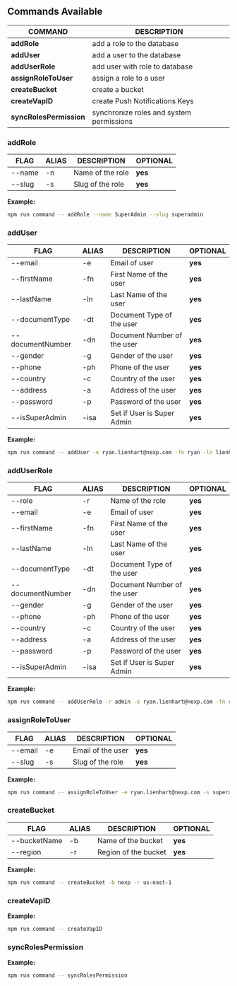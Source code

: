 ## Commands Available

| COMMAND | DESCRIPTION |
| ------- | ----------- |
| **addRole** | add a role to the database |
| **addUser** | add a user to the database |
| **addUserRole** | add user with role to database |
| **assignRoleToUser** | assign a role to a user |
| **createBucket** | create a bucket |
| **createVapID** | create Push Notifications Keys |
| **syncRolesPermission** | synchronize roles and system permissions |  

### addRole

| FLAG | ALIAS | DESCRIPTION | OPTIONAL |
| ---- | ----- | ----------- | -------- |
| --name | -n | Name of the role | **yes** |
| --slug | -s | Slug of the role | **yes** |

**Example:**
```sh 
npm run command -- addRole --name SuperAdmin --slug superadmin
```

### addUser

| FLAG | ALIAS | DESCRIPTION | OPTIONAL |
| ---- | ----- | ----------- | -------- |
| --email | -e | Email of user | **yes** |
| --firstName | -fn | First Name of the user | **yes** |
| --lastName | -ln | Last Name of the user | **yes** |
| --documentType | -dt | Document Type of the user | **yes** |
| --documentNumber | -dn | Document Number of the user | **yes** |
| --gender | -g | Gender of the user | **yes** |
| --phone | -ph | Phone of the user | **yes** |
| --country | -c | Country of the user | **yes** |
| --address | -a | Address of the user | **yes** |
| --password | -p | Password of the user | **yes** |
| --isSuperAdmin | -isa | Set if User is Super Admin | **yes** |

**Example:**
```sh 
npm run command -- addUser -e ryan.lienhart@nexp.com -fn ryan -ln lienhart -dt dni -dn 11082009 -g male -ph +5491112345678 -c usa -a sandiego -p 1234567890 -isa true
```

### addUserRole

| FLAG | ALIAS | DESCRIPTION | OPTIONAL |
| ---- | ----- | ----------- | -------- |
| --role | -r | Name of the role | **yes** |
| --email | -e | Email of user | **yes** |
| --firstName | -fn | First Name of the user | **yes** |
| --lastName | -ln | Last Name of the user | **yes** |
| --documentType | -dt | Document Type of the user | **yes** |
| --documentNumber | -dn | Document Number of the user | **yes** |
| --gender | -g | Gender of the user | **yes** |
| --phone | -ph | Phone of the user | **yes** |
| --country | -c | Country of the user | **yes** |
| --address | -a | Address of the user | **yes** |
| --password | -p | Password of the user | **yes** |
| --isSuperAdmin | -isa | Set if User is Super Admin | **yes** |

**Example:**
```sh 
npm run command -- addUserRole -r admin -e ryan.lienhart@nexp.com -fn ryan -ln lienhart -dt dni -dn 11082009 -g male -ph +5491112345678 -c usa -a sandiego -p 1234567890 -isa true
```

### assignRoleToUser

| FLAG | ALIAS | DESCRIPTION | OPTIONAL |
| ---- | ----- | ----------- | -------- |
| --email | -e | Email of the user | **yes** |
| --slug | -s | Slug of the role | **yes** |

**Example:**
```sh 
npm run command -- assignRoleToUser -e ryan.lienhart@nexp.com -s superadmin
```

### createBucket

| FLAG | ALIAS | DESCRIPTION | OPTIONAL |
| ---- | ----- | ----------- | -------- |
| --bucketName | -b | Name of the bucket | **yes** |
| --region | -r | Region of the bucket | **yes** |

**Example:**
```sh 
npm run command -- createBucket -b nexp -r us-east-1
```

### createVapID

**Example:**
```sh 
npm run command -- createVapID 
```

### syncRolesPermission

**Example:**
```sh 
npm run command -- syncRolesPermission 
```

